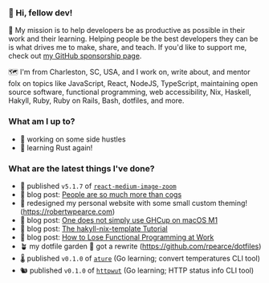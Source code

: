 ### 👋 Hi, fellow dev!

💜 My mission is to help developers be as productive as possible in their work and their learning. Helping people be the best developers they can be is what drives me to make, share, and teach. If you'd like to support me, check out [my GitHub sponsorship page](https://github.com/sponsors/rpearce/).

🗺️ I'm from Charleston, SC, USA, and I work on, write about, and mentor folx on topics like JavaScript, React, NodeJS, TypeScript, maintaining open source software, functional programming, web accessibility, Nix, Haskell, Hakyll, Ruby, Ruby on Rails, Bash, dotfiles, and more. 

### What am I up to?

* 🚧 working on some side hustles
* 🌱 learning Rust again!

### What are the latest things I've done?

* 🔎 published `v5.1.7` of [`react-medium-image-zoom`](https://github.com/rpearce/image-zoom)
* 📝 blog post: [People are so much more than cogs](https://robertwpearce.com/people-are-so-much-more-than-cogs.html)
* 💅 redesigned my personal website with some small custom theming! (https://robertwpearce.com)
* 📝 blog post: [One does not simply use GHCup on macOS M1](https://robertwpearce.com/one-does-not-simply-use-ghcup-on-macos-m1.html)
* 📝 blog post: [The hakyll-nix-template Tutorial](https://robertwpearce.com/the-hakyll-nix-template-tutorial.html)
* 📝 blog post: [How to Lose Functional Programming at Work](https://robertwpearce.com/how-to-lose-functional-programming-at-work.html)
* 🪴 my dotfile garden 🌱 got a rewrite (https://github.com/rpearce/dotfiles)
* 🌡️ published `v0.1.0` of [`ature`](https://github.com/rpearce/ature) (Go learning; convert temperatures CLI tool)
* 🐿 published `v0.1.0` of [`httpwut`](https://github.com/rpearce/httpwut) (Go learning; HTTP status info CLI tool)
